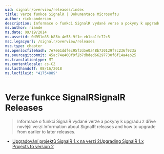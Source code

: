 ```yaml
---
uid: signalr/overview/releases/index
title: Verze funkce SignalR | Dokumentace Microsoftu
author: rick-anderson
description: Informace o funkci SignalR vydané verze a pokyny k upgradu z dříve novější verzí.
ms.author: riande
ms.date: 09/19/2014
ms.assetid: 0d951e85-b83b-4e53-9f1e-eb1ca1fc72c5
msc.legacyurl: /signalr/overview/releases
msc.type: chapter
ms.openlocfilehash: 7e7e61ddfec95f3d5e0a48b730129f7c236f923a
ms.sourcegitcommit: 45ac74e400f9f2b7dbded66297730f6f14a4eb25
ms.translationtype: MT
ms.contentlocale: cs-CZ
ms.lasthandoff: 08/16/2018
ms.locfileid: "41754889"
---
```

<a name="signalr-releases"></a><span data-ttu-id="95ae7-103">Verze funkce SignalR</span><span class="sxs-lookup"><span data-stu-id="95ae7-103">SignalR Releases</span></span>
====================
> <span data-ttu-id="95ae7-104">Informace o funkci SignalR vydané verze a pokyny k upgradu z dříve novější verzí.</span><span class="sxs-lookup"><span data-stu-id="95ae7-104">Information about SignalR releases and how to upgrade from earlier to later releases.</span></span>


- [<span data-ttu-id="95ae7-105">Upgradování projektů SignalR 1.x na verzi 2</span><span class="sxs-lookup"><span data-stu-id="95ae7-105">Upgrading SignalR 1.x Projects to version 2</span></span>](upgrading-signalr-1x-projects-to-20.md)

